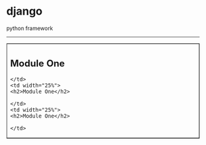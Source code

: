 # django

python framework

 <hr>
 <table border="1" width="100%">
 <tr>
    <td width="25%">
    <h2>Module One</h2>
    
    </td>
    <td width="25%">
    <h2>Module One</h2>
    
    </td>
    <td width="25%">
    <h2>Module One</h2>
    
    </td>
 </tr>

 </table>
